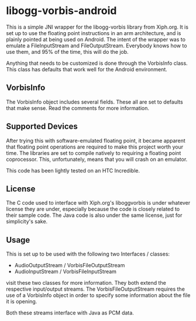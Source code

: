 libogg-vorbis-android
=====================

This is a simple JNI wrapper for the libogg-vorbis library from Xiph.org.
It is set up to use the floating point instructions in an arm architecture,
and is plainly pointed at being used on Android. The intent of the wrapper
was to emulate a FileInputStream and FileOutputStream. Everybody knows how
to use them, and 95% of the time, this will do the job.

Anything that needs to be customized is done through the VorbisInfo class.
This class has defaults that work well for the Android environment.

VorbisInfo
----------

The VorbisInfo object includes several fields. These all are set to defaults
that make sense. Read the comments for more information.

Supported Devices
-----------------

After trying this with software-emulated floating point, it became apparent
that floating point operations are required to make this project worth your
time. The libraries are set to compile natively to requiring a floating point
coprocessor. This, unfortunately, means that you will crash on an emulator.

This code has been lightly tested on an HTC Incredible.


License
-------

The C code used to interface with Xiph.org's liboggvorbis is under whatever
license they are under, especially because the code is closely related to
their sample code. The Java code is also under the same license, just for
simplicity's sake.

Usage
-----

This is set up to be used with the following two Interfaces / classes:
* AudioOutputStream / VorbisFileOutputStream
* AudioInputStream / VorbisFileInputStream

visit these two classes for more information. They both extend the respective
input/output streams. The VorbisFileOutputStream requires the use of a
VorbisInfo object in order to specify some information about the file it is
opening.

Both these streams interface with Java as PCM data.


